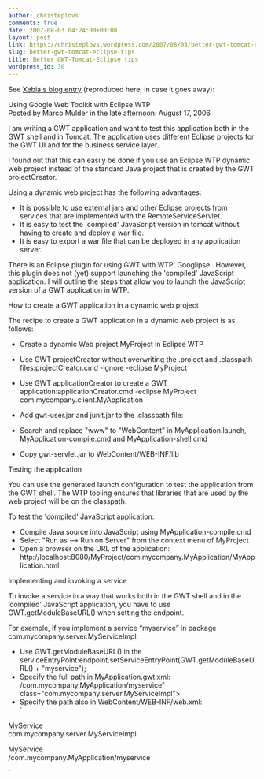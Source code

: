 ```yaml
---
author: christeplovs
comments: true
date: 2007-08-03 04:24:00+00:00
layout: post
link: https://christeplovs.wordpress.com/2007/08/03/better-gwt-tomcat-eclipse-tips/
slug: better-gwt-tomcat-eclipse-tips
title: Better GWT-Tomcat-Eclipse tips
wordpress_id: 30
---
```


See [Xebia's blog entry](http://blog.xebia.com/2006/08/17/using-google-web-toolkit-with-eclipse-wtp/) (reproduced here, in case it goes away):  
  
  
Using Google Web Toolkit with Eclipse WTP  
Posted by Marco Mulder in the late afternoon: August 17, 2006  
  
I am writing a GWT application and want to test this application both in the GWT shell and in Tomcat. The application uses different Eclipse projects for the GWT UI and for the business service layer.  
  
I found out that this can easily be done if you use an Eclipse WTP dynamic web project instead of the standard Java project that is created by the GWT projectCreator.  
  
Using a dynamic web project has the following advantages:  
  
 * It is possible to use external jars and other Eclipse projects from services that are implemented with the RemoteServiceServlet.  
 * It is easy to test the 'compiled' JavaScript version in tomcat without having to create and deploy a war file.  
 * It is easy to export a war file that can be deployed in any application server.  
  
There is an Eclipse plugin for using GWT with WTP: Googlipse . However, this plugin does not (yet) support launching the 'compiled' JavaScript application. I will outline the steps that allow you to launch the JavaScript version of a GWT application in WTP.  
  
How to create a GWT application in a dynamic web project  
  
The recipe to create a GWT application in a dynamic web project is as follows:  
  
 * Create a dynamic Web project MyProject in Eclipse WTP  
 * Use GWT projectCreator without overwriting the .project and .classpath files:projectCreator.cmd -ignore -eclipse MyProject  
 * Use GWT applicationCreator to create a GWT application:applicationCreator.cmd -eclipse MyProject com.mycompany.client.MyApplication  
 * Add gwt-user.jar and junit.jar to the .classpath file:  
     
     
 * Search and replace "www" to "WebContent" in MyApplication.launch, MyApplication-compile.cmd and MyApplication-shell.cmd  
 * Copy gwt-servlet.jar to WebContent/WEB-INF/lib  
  
Testing the application  
  
You can use the generated launch configuration to test the application from the GWT shell. The WTP tooling ensures that libraries that are used by the web project will be on the classpath.  
  
To test the 'compiled' JavaScript application:  
  
 * Compile Java source into JavaScript using MyApplication-compile.cmd  
 * Select "Run as --> Run on Server" from the context menu of MyProject  
 * Open a browser on the URL of the application:  
   http://localhost:8080/MyProject/com.mycompany.MyApplication/MyApplication.html  
  
Implementing and invoking a service  
  
To invoke a service in a way that works both in the GWT shell and in the ‘compiled’ JavaScript application, you have to use GWT.getModuleBaseURL() when setting the endpoint.  
  
For example, if you implement a service “myservice” in package com.mycompany.server.MyServiceImpl:  
  
 * Use GWT.getModuleBaseURL() in the serviceEntryPoint:endpoint.setServiceEntryPoint(GWT.getModuleBaseURL() + "myservice");  
 * Specify the full path in MyApplication.gwt.xml:  
   /com.mycompany.MyApplication/myservice" class="com.mycompany.server.MyServiceImpl">  
 * Specify the path also in WebContent/WEB-INF/web.xml:  
`  
  
 MyService  
 com.mycompany.server.MyServiceImpl  
  
  
 MyService  
 /com.mycompany.MyApplication/myservice  
  
`

